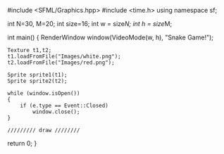 #include <SFML/Graphics.hpp>
#include <time.h>
using namespace sf;

int N=30, M=20;
int size=16;
int w = size*N;
int h = size*M;

int main()
{
	RenderWindow window(VideoMode(w, h), "Snake Game!");
	
	Texture t1,t2;
	t1.loadFromFile("Images/white.png");
	t2.loadFromFile("Images/red.png");
	
	Sprite sprite1(t1);
	Sprite sprite2(t2);
	
	while (window.isOpen())
	{
		if (e.type == Event::Closed)
			window.close();
	}
	
	///////// draw ////////
	
	
return 0;
}
